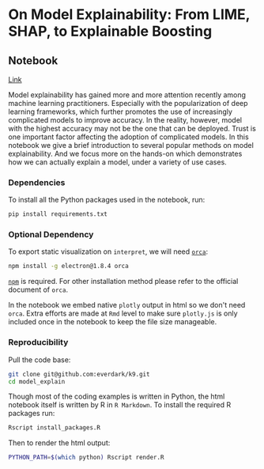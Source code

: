 # On Model Explainability: From LIME, SHAP, to Explainable Boosting

## Notebook

[Link](https://everdark.github.io/k9/notebooks/ml/model_explain/model_explain.nb.html)

Model explainability has gained more and more attention recently among machine learning practitioners.
Especially with the popularization of deep learning frameworks,
which further promotes the use of increasingly complicated models to improve accuracy.
In the reality, however, model with the highest accuracy may not be the one that can be deployed.
Trust is one important factor affecting the adoption of complicated models.
In this notebook we give a brief introduction to several popular methods on model explainability.
And we focus more on the hands-on which demonstrates how we can actually explain a model,
under a variety of use cases.

### Dependencies

To install all the Python packages used in the notebook, run:

```sh
pip install requirements.txt
```

### Optional Dependency

To export static visualization on `interpret`,
we will need [`orca`](https://github.com/plotly/orca):

```sh
npm install -g electron@1.8.4 orca
```

[`npm`](https://www.npmjs.com/get-npm) is required.
For other installation method please refer to the official document of `orca`.

In the notebook we embed native `plotly` output in html so we don't need `orca`.
Extra efforts are made at `Rmd` level to make sure `plotly.js` is only included once in the notebook to keep the file size manageable.

### Reproducibility

Pull the code base:

```sh
git clone git@github.com:everdark/k9.git
cd model_explain
```

Though most of the coding examples is written in Python,
the html notebook itself is written by R in `R Markdown`.
To install the required R packages run:

```sh
Rscript install_packages.R
```

Then to render the html output:

```sh
PYTHON_PATH=$(which python) Rscript render.R
```
